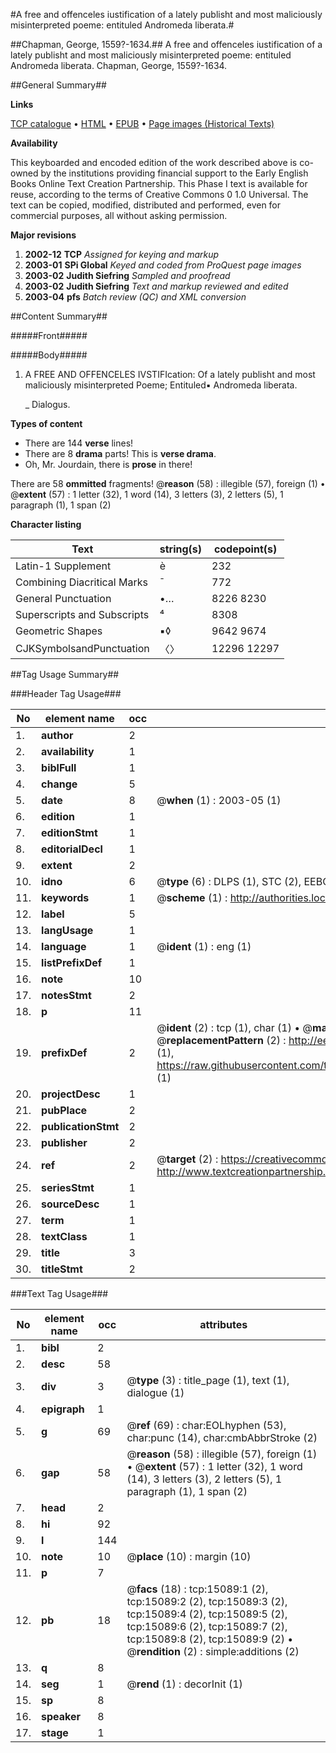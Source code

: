 #A free and offenceles iustification of a lately publisht and most maliciously misinterpreted poeme: entituled Andromeda liberata.#

##Chapman, George, 1559?-1634.##
A free and offenceles iustification of a lately publisht and most maliciously misinterpreted poeme: entituled Andromeda liberata.
Chapman, George, 1559?-1634.

##General Summary##

**Links**

[TCP catalogue](http://www.ota.ox.ac.uk/tcp/)  • 
[HTML](http://tei.it.ox.ac.uk/tcp/Texts-HTML/free/A18/A18412.html)  • 
[EPUB](http://tei.it.ox.ac.uk/tcp/Texts-EPUB/free/A18/A18412.epub) • 
[Page images (Historical Texts)](https://data.historicaltexts.jisc.ac.uk/view?pubId=eebo-99849916e&pageId=eebo-99849916e-15089-1)

**Availability**

This keyboarded and encoded edition of the
	       work described above is co-owned by the institutions
	       providing financial support to the Early English Books
	       Online Text Creation Partnership. This Phase I text is
	       available for reuse, according to the terms of Creative
	       Commons 0 1.0 Universal. The text can be copied,
	       modified, distributed and performed, even for
	       commercial purposes, all without asking permission.

**Major revisions**

1. __2002-12__ __TCP__ *Assigned for keying and markup*
1. __2003-01__ __SPi Global__ *Keyed and coded from ProQuest page images*
1. __2003-02__ __Judith Siefring__ *Sampled and proofread*
1. __2003-02__ __Judith Siefring__ *Text and markup reviewed and edited*
1. __2003-04__ __pfs__ *Batch review (QC) and XML conversion*

##Content Summary##

#####Front#####

#####Body#####

1. A FREE AND OFFENCELES IVSTIFIcation: Of a lately publisht and most maliciously misinterpreted Poeme; Entituled▪ Andromeda liberata.

    _ Dialogus.

**Types of content**

  * There are 144 **verse** lines!
  * There are 8 **drama** parts! This is **verse drama**.
  * Oh, Mr. Jourdain, there is **prose** in there!

There are 58 **ommitted** fragments! 
 @__reason__ (58) : illegible (57), foreign (1)  •  @__extent__ (57) : 1 letter (32), 1 word (14), 3 letters (3), 2 letters (5), 1 paragraph (1), 1 span (2)

**Character listing**


|Text|string(s)|codepoint(s)|
|---|---|---|
|Latin-1 Supplement|è|232|
|Combining             Diacritical Marks|̄|772|
|General Punctuation|•…|8226 8230|
|Superscripts             and Subscripts|⁴|8308|
|Geometric Shapes|▪◊|9642 9674|
|CJKSymbolsandPunctuation|〈〉|12296 12297|

##Tag Usage Summary##

###Header Tag Usage###

|No|element name|occ|attributes|
|---|---|---|---|
|1.|__author__|2||
|2.|__availability__|1||
|3.|__biblFull__|1||
|4.|__change__|5||
|5.|__date__|8| @__when__ (1) : 2003-05 (1)|
|6.|__edition__|1||
|7.|__editionStmt__|1||
|8.|__editorialDecl__|1||
|9.|__extent__|2||
|10.|__idno__|6| @__type__ (6) : DLPS (1), STC (2), EEBO-CITATION (1), PROQUEST (1), VID (1)|
|11.|__keywords__|1| @__scheme__ (1) : http://authorities.loc.gov/ (1)|
|12.|__label__|5||
|13.|__langUsage__|1||
|14.|__language__|1| @__ident__ (1) : eng (1)|
|15.|__listPrefixDef__|1||
|16.|__note__|10||
|17.|__notesStmt__|2||
|18.|__p__|11||
|19.|__prefixDef__|2| @__ident__ (2) : tcp (1), char (1)  •  @__matchPattern__ (2) : ([0-9\-]+):([0-9IVX]+) (1), (.+) (1)  •  @__replacementPattern__ (2) : http://eebo.chadwyck.com/downloadtiff?vid=$1&page=$2 (1), https://raw.githubusercontent.com/textcreationpartnership/Texts/master/tcpchars.xml#$1 (1)|
|20.|__projectDesc__|1||
|21.|__pubPlace__|2||
|22.|__publicationStmt__|2||
|23.|__publisher__|2||
|24.|__ref__|2| @__target__ (2) : https://creativecommons.org/publicdomain/zero/1.0/ (1), http://www.textcreationpartnership.org/docs/. (1)|
|25.|__seriesStmt__|1||
|26.|__sourceDesc__|1||
|27.|__term__|1||
|28.|__textClass__|1||
|29.|__title__|3||
|30.|__titleStmt__|2||


###Text Tag Usage###

|No|element name|occ|attributes|
|---|---|---|---|
|1.|__bibl__|2||
|2.|__desc__|58||
|3.|__div__|3| @__type__ (3) : title_page (1), text (1), dialogue (1)|
|4.|__epigraph__|1||
|5.|__g__|69| @__ref__ (69) : char:EOLhyphen (53), char:punc (14), char:cmbAbbrStroke (2)|
|6.|__gap__|58| @__reason__ (58) : illegible (57), foreign (1)  •  @__extent__ (57) : 1 letter (32), 1 word (14), 3 letters (3), 2 letters (5), 1 paragraph (1), 1 span (2)|
|7.|__head__|2||
|8.|__hi__|92||
|9.|__l__|144||
|10.|__note__|10| @__place__ (10) : margin (10)|
|11.|__p__|7||
|12.|__pb__|18| @__facs__ (18) : tcp:15089:1 (2), tcp:15089:2 (2), tcp:15089:3 (2), tcp:15089:4 (2), tcp:15089:5 (2), tcp:15089:6 (2), tcp:15089:7 (2), tcp:15089:8 (2), tcp:15089:9 (2)  •  @__rendition__ (2) : simple:additions (2)|
|13.|__q__|8||
|14.|__seg__|1| @__rend__ (1) : decorInit (1)|
|15.|__sp__|8||
|16.|__speaker__|8||
|17.|__stage__|1||
